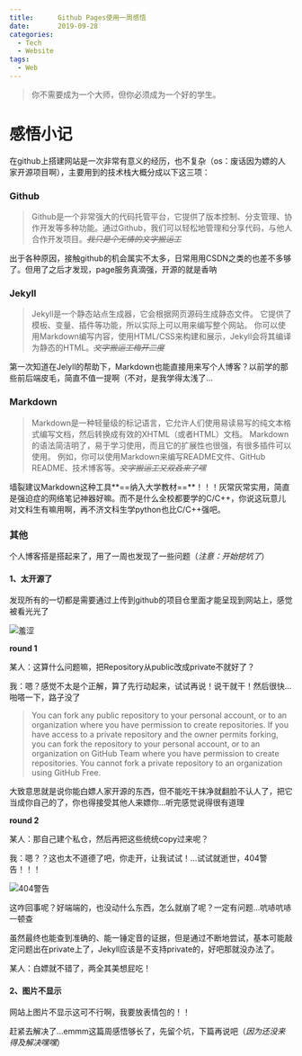 ```yaml
---
title:      Github Pages使用一周感悟
date:       2019-09-28
categories:
  - Tech
  - Website
tags:
  - Web
---
```


> 你不需要成为一个大师，但你必须成为一个好的学生。

# 感悟小记

在github上搭建网站是一次非常有意义的经历，也不复杂（os：废话因为嫖的人家开源项目啊），主要用到的技术栈大概分成以下这三项：

### Github

>Github是一个非常强大的代码托管平台，它提供了版本控制、分支管理、协作开发等多种功能。通过Github，我们可以轻松地管理和分享代码，与他人合作开发项目。~~*我只是个无情的文字搬运工*~~

出于各种原因，接触github的机会属实不太多，日常用用CSDN之类的也差不多够了。但用了之后才发现，page服务真滴强，开源的就是香呐

### Jekyll

> Jekyll是一个静态站点生成器，它会根据网页源码生成静态文件。 它提供了模板、变量、插件等功能，所以实际上可以用来编写整个网站。  你可以使用Markdown编写内容，使用HTML/CSS来构建和展示，Jekyll会将其编译为静态的HTML。~~*文字搬运工梅开二度*~~

第一次知道在Jelyll的帮助下，Markdown也能直接用来写个人博客？以前学的那些前后端皮毛，简直不值一提啊（不对，是我学得太浅了...

### Markdown

> Markdown是一种轻量级的标记语言，它允许人们使用易读易写的纯文本格式编写文档，然后转换成有效的XHTML（或者HTML）文档。 Markdown的语法简洁明了，易于学习使用，而且它的扩展性也很强，有很多插件可以使用。 例如，你可以使用Markdown来编写README文件、GitHub README、技术博客等。~~*文字搬运工又双叒来了嘿*~~

墙裂建议Markdown这种工具**==纳入大学教材==**！！！灰常灰常实用，简直是强迫症的网络笔记神器好嘛。而不是什么全校都要学的C/C++，你说这玩意儿对文科生有嘛用啊，再不济文科生学python也比C/C++强吧。



### 其他

个人博客搭是搭起来了，用了一周也发现了一些问题（*注意：开始挖坑了*）

#### 1、太开源了

发现所有的一切都是需要通过上传到github的项目仓里面才能呈现到网站上，感觉被看光光了

![羞涩](https://pic.imgdb.cn/item/64eca955661c6c8e54e7fd5d.jpg)

**round 1**

某人：这算什么问题嘛，把Repository从public改成private不就好了？

我：嗯？感觉不太是个正解，算了先行动起来，试试再说！说干就干！然后很快...啪嗒一下，路子没了

>You can fork any public repository to your personal account, or to an organization where you have permission to create repositories. If you have access to a private repository and the owner permits forking, you can fork the repository to your personal account, or to an organization on GitHub Team where you have permission to create repositories. You cannot fork a private repository to an organization using GitHub Free.

大致意思就是说你能白嫖人家开源的东西，但不能吃干抹净就翻脸不认人了，把它当成你自己的了，你也得接受其他人来嫖你...听完感觉说得很有道理

**round 2**

某人：那自己建个私仓，然后再把这些统统copy过来呢？

我：嗯？？这也太不道德了吧，你走开，让我试试！...试试就逝世，404警告！！！

![404警告](https://pic.imgdb.cn/item/64eca959661c6c8e54e803bf.jpg)

这咋回事呢？好端端的，也没动什么东西，怎么就崩了呢？一定有问题...吭哧吭哧一顿查

虽然最终也能查到准确的、能一锤定音的证据，但是通过不断地尝试，基本可能敲定问题出在private上了，Jekyll应该是不支持private的，好吧那就没办法了。

某人：白嫖就不错了，两全其美想屁吃！

#### 2、图片不显示

网站上图片不显示这可不行啊，我要放表情包的！！

赶紧去解决了...emmm这篇周感悟够长了，先留个坑，下篇再说吧（*因为还没来得及解决嘿嘿*）
